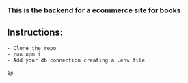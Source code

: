 ### This is the backend for a ecommerce site for books

## Instructions:

```
- Clone the repo
- run npm i
- Add your db connection creating a .env file
```

:smiley:
